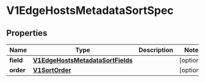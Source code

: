 # V1EdgeHostsMetadataSortSpec

## Properties
Name | Type | Description | Notes
------------ | ------------- | ------------- | -------------
**field** | [**V1EdgeHostsMetadataSortFields**](V1EdgeHostsMetadataSortFields.md) |  |  [optional]
**order** | [**V1SortOrder**](V1SortOrder.md) |  |  [optional]

